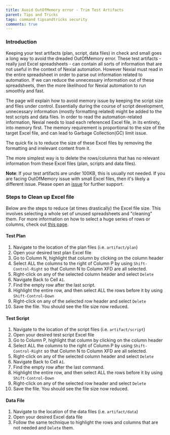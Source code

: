 ```yaml
---
title: Avoid OutOfMemory error - Trim Test Artifacts
parent: Tips and Tricks
tags: command tipsandtricks security
comments: true
---
```



### Introduction
Keeping your test artifacts (plan, script, data files) in check and small goes a long way to avoid the dreaded 
OutOfMemory error.  These test artifacts - really just Excel spreadsheets - can contain all sorts of information that 
are not useful in the context of Nexial automation.  However Nexial must read in the entire spreadsheet in order to 
parse out information related to automation.  If we can reduce the unnecessary information out of these spreadsheets,
then the more likelihood for Nexial automation to run smoothly and fast.

The page will explain how to avoid memory issue by keeping the script size and files under control. Essentially during 
the course of script development, unnecessary information (mostly formatting related) might be added to the test 
scripts and data files.  In order to read the automation-related information, Nexial needs to load each referenced 
Excel file, in its entirety, into memory first. The memory requirement is proportional to the size of the target 
Excel file, and can lead to Garbage Collection(GC) limit issue. 

The quick fix is to reduce the size of these Excel files by removing the formatting and irrelevant content from it.

The more simplest way is to delete the rows/columns that has no relevant information from these Excel files 
(plan, scripts and data files).

**Note**:  If your test artifacts are under 100KB, this is usually not needed.  If you are facing OutOfMemory issue
with small Excel files, then it's likely a different issue.  Please open an 
<a href="https://github.com/nexiality/nexial-core/issues" class="external-link" target="_nexial_target">issue</a> for 
further support.


### Steps to Clean up Excel file
Below are the steps to reduce (at times drastically) the Excel file size.  This involves selecting a whole set of
unused spreadsheets and "cleaning" them.  For more information on how to select a huge series of rows or columns, check
out <a href="https://exceljet.net/keyboard-shortcuts/extend-the-selection-to-the-last-cell-right" class="external-link" target="_nexial_target">this page</a>.

#### Test Plan
1. Navigate to the location of the plan files (i.e. `artifact/plan`)
2. Open your desired test plan Excel file
3. Go to Column N, highlight that column by clicking on the column header
4. Select ALL the columns to the right of Column P by using `Shift-Control-Right` so that Column N to Column XFD are 
   all selected.
5. Right-click on any of the selected column header and select `Delete`
6. Navigate Back to Cell `A1`.
7. Find the empty row after the last script. 
8. Highlight the entire row, and then select ALL the rows before it by using `Shift-Control-Down`
9. Right-click on any of the selected row header and select `Delete`
10. Save the file.  You should see the file size now reduced.

#### Test Script
1. Navigate to the location of the script files (i.e. `artifact/script`)
2. Open your desired test script Excel file
3. Go to Column P, highlight that column by clicking on the column header
4. Select ALL the columns to the right of Column P by using `Shift-Control-Right` so that Column N to Column XFD are 
   all selected.
5. Right-click on any of the selected column header and select `Delete`
6. Navigate Back to Cell `A1`.
7. Find the empty row after the last command. 
8. Highlight the entire row, and then select ALL the rows before it by using `Shift-Control-Down`
9. Right-click on any of the selected row header and select `Delete`
10. Save the file.  You should see the file size now reduced.

#### Data File
1. Navigate to the location of the data files (i.e. `artifact/data`)
2. Open your desired Excel data file
3. Follow the same technique to highlight the rows and columns that are not needed and `Delete` them.

